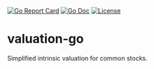 [![Go Report Card](https://goreportcard.com/badge/github.com/cimomo/valuation-go)](https://goreportcard.com/report/github.com/cimomo/valuation-go)
[![Go Doc](https://img.shields.io/badge/godoc-reference-blue.svg?style=flat-square)](http://godoc.org/github.com/cimomo/valuation-go)
[![License](https://img.shields.io/badge/License-Apache%202.0-blue.svg)](https://github.com/cimomo/valuation-go/blob/master/LICENSE)

# valuation-go
Simplified intrinsic valuation for common stocks.

